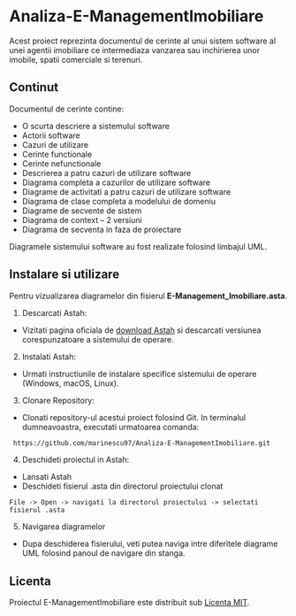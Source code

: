 # Analiza-E-ManagementImobiliare

Acest proiect reprezinta documentul de cerinte al unui sistem software al unei agentii imobiliare ce intermediaza vanzarea sau inchirierea unor imobile, spatii comerciale si terenuri.

## Continut

Documentul de cerinte contine: 
- O scurta descriere a sistemului software
- Actorii software
- Cazuri de utilizare
- Cerinte functionale
- Cerinte nefunctionale
- Descrierea a patru cazuri de utilizare software
- Diagrama completa a cazurilor de utilizare software
- Diagrame de activitati a patru cazuri de utilizare software
- Diagrama de clase completa a modelului de domeniu
- Diagrame de secvente de sistem
- Diagrama de context – 2 versiuni
- Diagrama de secventa in faza de proiectare

Diagramele sistemului software au fost realizate folosind limbajul UML.

## Instalare si utilizare

Pentru vizualizarea diagramelor din fisierul **E-Management_Imobiliare.asta**.

1. Descarcati Astah:
- Vizitati pagina oficiala de [download Astah](https://astah.net/products/astah-viewer/) si descarcati versiunea corespunzatoare a sistemului de operare.

2. Instalati Astah:
- Urmati instructiunile de instalare specifice sistemului de operare (Windows, macOS, Linux).

3. Clonare Repository:
- Clonati repository-ul acestui proiect folosind Git. In terminalul dumneavoastra, executati urmatoarea comanda:
``` sh
 https://github.com/marinescu97/Analiza-E-ManagementImobiliare.git
```

4. Deschideti proiectul in Astah:
- Lansati Astah
- Deschideti fisierul .asta din directorul proiectului clonat

```
File -> Open -> navigati la directorul proiectului -> selectati fisierul .asta
```

5. Navigarea diagramelor
- Dupa deschiderea fisierului, veti putea naviga intre diferitele diagrame UML folosind panoul de navigare din stanga.

## Licenta
Proiectul E-ManagementImobiliare este distribuit sub [Licenta MIT](https://opensource.org/license/mit).
